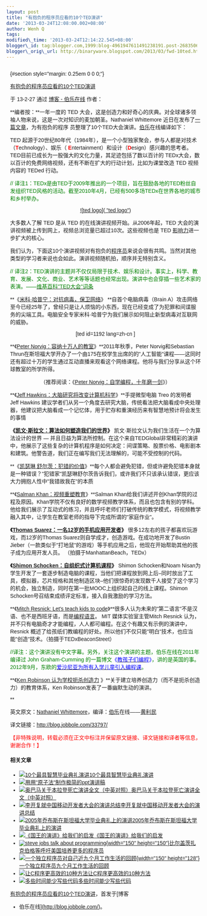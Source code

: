 ```yaml
--- 
layout: post 
title: "有抱负的程序员应看的10个TED演讲" 
date: '2013-03-24T12:08:00.002+08:00' 
author: Wenh Q
tags:
modified\_time: '2013-03-24T12:14:22.545+08:00' 
blogger\_id: tag:blogger.com,1999:blog-4961947611491238191.post-2683506743214272678
blogger\_orig\_url: http://binaryware.blogspot.com/2013/03/fwd-10ted.html
---
```

<div dir="ltr" style="text-align: left;" trbidi="on">



<div class="gmail_quote">

<div
style="font-family: sans-serif; margin: 0px 10px; overflow: auto; width: 100%;">

 {#section style="margin: 0.25em 0 0 0;"}

<div>

[有抱负的程序员应看的10个TED演讲](http://blog.jobbole.com/33797/?utm_source=rss&utm_medium=rss&utm_campaign=%25e6%259c%2589%25e6%258a%25b1%25e8%25b4%259f%25e7%259a%2584%25e7%25a8%258b%25e5%25ba%258f%25e5%2591%2598%25e5%25ba%2594%25e7%259c%258b%25e7%259a%258410%25e4%25b8%25aated%25e6%25bc%2594%25e8%25ae%25b2)

</div>

<div style="margin-bottom: 0.5em;">

于 13-2-27 通过 [博客 - 伯乐在线](http://blog.jobbole.com/) 作者：

</div>



**编者按：**一年一度的 TED
大会，这是创造力和好奇心的庆典。对全球诸多领袖人物来说，这是一次对知识的麦加朝圣。Nathaniel
Whittemore
近日在发布了[一篇文章](http://devbootcamp.com/2013/02/25/10-must-watch-ted-talks-for-all-aspiring-programmers/)，为有抱负的程序
员整理了10个TED大会演讲。[伯乐](http://www.jobbole.com/ "伯乐")在线编译如下：

TED
起源于20世纪80年代（1984年），是一个小型独家聚会，参与人都是对技术（<span
style="color: red;">**T**</span>echnology）、娱乐（ <span
style="color: red;">**E**</span>ntertainment）和设计（<span
style="color: red;">**D**</span>esign）感兴趣的思考者。TED目前已成长为一股强大的文化力量，其足迹包括了数以百计的
TEDx大会，数以百计的免费网络视频，还有不断在扩大的行动计划，比如为课堂改造
TED 视频内容的 TEDed 行动。

<span style="color: green;">//
译注1：TEDx是由TED于2009年推出的一个项目，旨在鼓励各地的TED粉丝自发组织TED风格的活动。截至2010年4月，已经有500多场TEDx在世界各地的城市和乡村举办。</span>

<div style="text-align: center;">

[![ted
logo]( "ted logo")](http://blog.jobbole.com/wp-content/uploads/2013/02/ted-logo.jpg "ted logo")

</div>

大多数人了解 TED 是从 TED 的在线演讲视频开始。从2006年起，TED
大会的演讲视频被上传到网上，视频总浏览量已超过10次。这些视频也是 TED
[影响力](http://www.amazon.cn/gp/product/B0044KME2E/ref=as_li_qf_sp_asin_il_tl?ie=UTF8&tag=vastwork-23&linkCode=as2&camp=536&creative=3200&creativeASIN=B0044KME2E "影响力")进一步扩大的核心。

我们认为，下面这10个演讲视频对有抱负的[程序员](http://blog.jobbole.com/821/ "程序员的本质")来说会很有共鸣。当然对其他类型的学习者来说也会如此。演讲视频随机拍，顺序并无特别含义。

<span style="color: green;">//
译注2：TED演讲的主题并不仅仅局限于技术、娱乐和设计。事实上，科学、教育、发展、文化、商业、艺术等等话题也经常出现。演讲中也会穿插一些艺术家的表演。——[<span
style="color: green;">维基百科"TED大会"词条</span>](http://zh.wikipedia.org/wiki/TED%E5%A4%A7%E4%BC%9A)</span>

**《[米科·哈普宁：对抗病毒，保卫网络](http://www.ted.com/talks/mikko_hypponen_fighting_viruses_defending_the_net.html)》 **自首个电脑病毒（Brain
A）攻击网络至今已经25年了，曾经只是让人烦恼的小东西，现在已经变成了为犯罪和间谍服务的尖端工具。电脑安全专家米科·哈普宁为我们展示如何阻止新型病毒对互联网的威胁。

<div style="text-align: center;">

</div>

<div style="text-align: center;">


[ted id=1192 lang=zh-cn
]

</div>

**《[Peter
Norvig：容纳十万人的教室](http://www.ted.com/talks/peter_norvig_the_100_000_student_classroom.html)》**2011年秋季，Peter
Norvig和Sebastian
Thrun在斯坦福大学开办了一个由175在校学生出席的的"人工智能"课程——这同时还有超过十万的学生通过互动直播来观看这个网络课程。他将与我们分享从这个环球教室的所学所得。

<div style="text-align: center;">

</div>

<div style="text-align: center;">

（推荐阅读：《[Peter
Norvig：自学编程，十年磨一剑](http://blog.jobbole.com/22905/)》）

</div>

**《[Jeff
Hawkins：大脑研究将改变计算机科学](http://www.ted.com/talks/jeff_hawkins_on_how_brain_science_will_change_computing.html)》**手提微型电脑
Treo 的发明者 Jeff Hawkins
建议学者们从另一个角度去研究大脑，传统看法把大脑看成中央处理器，他建议把大脑看成一个记忆体，用于贮存和重演经历来有智慧地预计将会发生的事情

<div style="text-align: center;">

</div>

**《[凯文·斯拉文：算法如何塑造我们的世界](http://www.ted.com/talks/kevin_slavin_how_algorithms_shape_our_world.html)》** 凯文·斯拉文认为我们生活在一个为算法设计的世界
—
并且日益为算法所控制。在这个来自TEDGlobal非常精彩的演讲中，他展示了这些复杂的计算机程序是如何决定：间谍策略、股票价格、电影剧本和建筑。他警告道，我们正在编写我们无法理解的，可能不受控制的代码。

<div style="text-align: center;">

</div>

**《[凯瑟琳
舒尔茨：犯错的价值](http://www.ted.com/talks/kathryn_schulz_on_being_wrong.html)》**每个人都会避免犯错，但或许避免犯错本身就是一种错误？"犯错家"凯瑟琳舒尔茨告诉我们，或许我们不只该承认错误，更应该大力拥抱人性中"我错故我在"的本质

<div style="text-align: center;">

</div>

**《[Salman
Khan：视频重塑教育](http://www.ted.com/talks/salman_khan_let_s_use_video_to_reinvent_education.html)》**Salman
Khan给我们讲述开创Khan学院的过程及原因。Khan学院不仅有良好的数学视频教学体系，而且也包含有别的学科。他给我们展示了互动式的练习，并且呼吁老师们打破传统的教学模式，将视频教学融入其中，让学生在教室老师的指导下完成所谓的"家庭作业"。

<div style="text-align: center;">

</div>

**《[Thomas
Suarez：一名12岁的手机应用开发者](http://www.ted.com/talks/thomas_suarez_a_12_year_old_app_developer.html)》** 很多12左右的孩子都喜欢玩游戏，而12岁的Thomas
Suarez则自学成才，创造游戏。在成功地开发了Bustin
Jieber（一款类似于"打地鼠"的游戏）等手机应用之后，他现在开始帮助其他的孩子成为应用开发人员。
（拍摄于ManhattanBeach，TEDx）

<div style="text-align: center;">

</div>

**《[Shimon
Schocken：自组织式计算机课程](http://www.ted.com/talks/shimon_schocken_the_self_organizing_computer_course.html)》** Shimon
Schocken和Noam
Nisan为学生开发了一套逐步制造电脑的课程，当他们把课程放到网上后–同时放出了工具，模拟器，芯片规格和其他制造区块–他们很惊奇的发现数千人接受了这个学习的机会，独立制造，同时在第一批MOOC上组织起自己的线上课程。Shimon
Schocken号召结束成绩评定标准，接入自我激励的学习方法。

<div style="text-align: center;">

</div>

**《[Mitch Resnick: Let's teach kids to
code](http://www.ted.com/talks/mitch_resnick_let_s_teach_kids_to_code.html)》**很多人认为未来的"第二语言"不是汉语、也不是西班牙语，而是[编程语言](http://blog.jobbole.com/tag/%E7%BC%96%E7%A8%8B%E8%AF%AD%E8%A8%80/ "如何选择语言和编程语言排名相关文章")。
MIT 媒体实验室主管Mitch Resnick
认为，并不只有电脑奇才才能编程，人人都可编程。在这个有趣又有示例的演讲中，Resnick
概述了给孩纸们教编程的好处。所以他们不仅只能"明白"技术，也应当能"创造"技术。（拍摄于TEDxBeaconStreet）

<span
style="color: green;">//译注：这个演讲没有中文字幕。另外，关注这个演讲的主题，伯乐在线在2011年编译过 John
Graham-Cumming 的一篇博文<span style="color: blue;">《[<span
style="color: blue;">教孩子们编程</span>](http://blog.jobbole.com/1470/)》</span>，讲的是英国的事。2012年9月，东欧的<span
style="color: blue;">[<span
style="color: blue;">爱沙尼亚为所有入学儿童引入编程课</span>](http://blog.jobbole.com/26461/)</span>。</span>

**《[Ken
Robinson 认为学校扼杀创造力](http://www.ted.com/talks/ken_robinson_says_schools_kill_creativity.html) 》**关于建立培养创造力（而不是扼杀创造力）的教育体系，Ken
Robinson发表了一番幽默生动的演讲。

**

<div style="text-align: center;">




</div>



英文原文：[Nathaniel
Whittemore](http://devbootcamp.com/2013/02/25/10-must-watch-ted-talks-for-all-aspiring-programmers/)，编译：[伯乐](http://www.jobbole.com/ "伯乐")在线——[黄利民](http://blog.jobbole.com/author/%E9%BB%84%E5%88%A9%E6%B0%91/)

译文链接：<http://blog.jobbole.com/33797/>

<span
style="color: red;">【非特殊说明，转载必须在正文中标注并保留原文链接、译文链接和译者等信息，谢谢合作！】</span>

#### 相关文章

-   [![10个最具智慧毕业典礼演讲]()](http://blog.jobbole.com/1329/)[10个最具智慧毕业典礼演讲](http://blog.jobbole.com/1329/)
-   [![用]()](http://blog.jobbole.com/1540/)[用"原子法"制作极简的ppt演讲稿](http://blog.jobbole.com/1540/)
-   [![奥巴马关于本拉登死亡演讲全文（中英对照）]()](http://blog.jobbole.com/735/)[奥巴马关于本拉登死亡演讲全文（中英对照）](http://blog.jobbole.com/735/)
-   [![李开复就中国移动开发者大会的演讲总结]()](http://blog.jobbole.com/283/)[李开复就中国移动开发者大会的演讲总结](http://blog.jobbole.com/283/)
-   [![2005年乔布斯在斯坦福大学毕业典礼上的演讲]()](http://blog.jobbole.com/190/)[2005年乔布斯在斯坦福大学毕业典礼上的演讲](http://blog.jobbole.com/190/)
-   [![《国王的演讲》给我们的启发]()](http://blog.jobbole.com/601/)[《国王的演讲》给我们的启发](http://blog.jobbole.com/601/)
-   [![steve jobs talk about programming](){width="150"
    height="150"}](http://blog.jobbole.com/34103/)[比尔盖茨扎克伯格等呼吁美国培养更多的程序员](http://blog.jobbole.com/34103/)
-   [![一个独立程序员对自己近九个月工作生活的回顾](){width="150"
    height="128"}](http://blog.jobbole.com/14542/)[一个独立程序员九个月工作生活的回顾](http://blog.jobbole.com/14542/)
-   [![让C程序更高效的10种方法]()](http://blog.jobbole.com/1198/)[让C程序更高效的10种方法](http://blog.jobbole.com/1198/)
-   [![多些时间能少写些代码]()](http://blog.jobbole.com/1568/)[多些时间能少写些代码](http://blog.jobbole.com/1568/)

[有抱负的程序员应看的10个TED演讲](http://blog.jobbole.com/33797/)，首发于[博客
- 伯乐在线](http://blog.jobbole.com/)。

</div>




</div>




</div>
